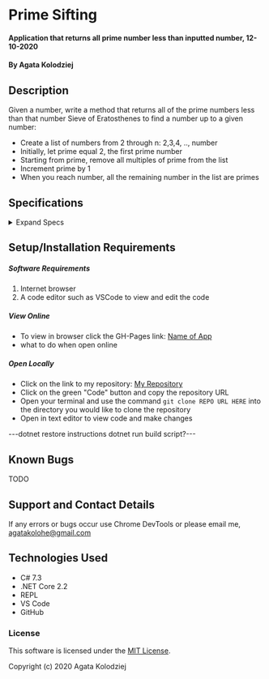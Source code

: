 # Prime Sifting

#### Application that returns all prime number less than inputted number, 12-10-2020

#### By Agata Kolodziej

## Description

Given a number, write a method that returns all of the prime numbers less than that number
Sieve of Eratosthenes to find a number up to a given number:

- Create a list of numbers from 2 through n: 2,3,4, .., number
- Initially, let prime equal 2, the first prime number
- Starting from prime, remove all multiples of prime from the list
- Increment prime by 1
- When you reach number, all the remaining number in the list are primes

## Specifications

<details>
  <summary>Expand Specs</summary>

### Describe: PrimeNumber()

| Test                       | Expect                                                     |
| -------------------------- | ---------------------------------------------------------- |
| Create PrimeNumber object  | PrimeNumber newPrimeNumber = new PrimeNumber();            |
| PrimeNumber holds a number | newPrimeNumber.Number.toEqual(number);                     |
| Add number to to list      | List<PrimeNumber> \_numbers = new List <PrimeNumumber> {}; |
| Create list for numbers    |

</details>

## Setup/Installation Requirements

##### Software Requirements

1. Internet browser
2. A code editor such as VSCode to view and edit the code

##### View Online

- To view in browser click the GH-Pages link: [Name of App](URL)
- what to do when open online

##### Open Locally

- Click on the link to my repository: [My Repository](URL)
- Click on the green "Code" button and copy the repository URL
- Open your terminal and use the command `git clone REPO URL HERE` into the directory you would like to clone the repository
- Open in text editor to view code and make changes

---dotnet restore instructions dotnet run build script?---

## Known Bugs

TODO

## Support and Contact Details

If any errors or bugs occur use Chrome DevTools or please email me, <agatakolohe@gmail.com>

## Technologies Used

- C# 7.3
- .NET Core 2.2
- REPL
- VS Code
- GitHub

### License

This software is licensed under the [MIT License](https://choosealicense.com/licenses/mit/).

Copyright (c) 2020 Agata Kolodziej
